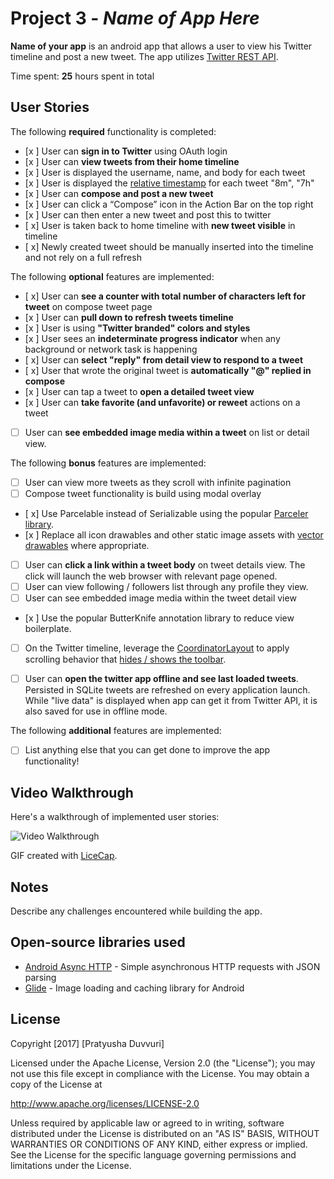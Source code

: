 # Project 3 - *Name of App Here*

**Name of your app** is an android app that allows a user to view his Twitter timeline and post a new tweet. The app utilizes [Twitter REST API](https://dev.twitter.com/rest/public).

Time spent: **25** hours spent in total

## User Stories

The following **required** functionality is completed:

* [x ]	User can **sign in to Twitter** using OAuth login
* [x ]	User can **view tweets from their home timeline**
* [x ] User is displayed the username, name, and body for each tweet
* [x ] User is displayed the [relative timestamp](https://gist.github.com/nesquena/f786232f5ef72f6e10a7) for each tweet "8m", "7h"
* [x ] User can **compose and post a new tweet**
* [x ] User can click a “Compose” icon in the Action Bar on the top right
* [x ] User can then enter a new tweet and post this to twitter
* [ x] User is taken back to home timeline with **new tweet visible** in timeline
* [ x] Newly created tweet should be manually inserted into the timeline and not rely on a full refresh

The following **optional** features are implemented:

* [ x] User can **see a counter with total number of characters left for tweet** on compose tweet page
* [x ] User can **pull down to refresh tweets timeline**
* [x ] User is using **"Twitter branded" colors and styles**
* [x ] User sees an **indeterminate progress indicator** when any background or network task is happening
* [ x] User can **select "reply" from detail view to respond to a tweet**
* [ x] User that wrote the original tweet is **automatically "@" replied in compose**
* [x ] User can tap a tweet to **open a detailed tweet view**
* [x ] User can **take favorite (and unfavorite) or reweet** actions on a tweet
* [ ] User can **see embedded image media within a tweet** on list or detail view.

The following **bonus** features are implemented:

* [ ] User can view more tweets as they scroll with infinite pagination
* [ ] Compose tweet functionality is build using modal overlay
* [ x] Use Parcelable instead of Serializable using the popular [Parceler library](http://guides.codepath.com/android/Using-Parceler).
* [x ] Replace all icon drawables and other static image assets with [vector drawables](http://guides.codepath.com/android/Drawables#vector-drawables) where appropriate.
* [ ] User can **click a link within a tweet body** on tweet details view. The click will launch the web browser with relevant page opened.
* [ ] User can view following / followers list through any profile they view.
* [ ] User can see embedded image media within the tweet detail view
* [x ] Use the popular ButterKnife annotation library to reduce view boilerplate.
* [ ] On the Twitter timeline, leverage the [CoordinatorLayout](http://guides.codepath.com/android/Handling-Scrolls-with-CoordinatorLayout#responding-to-scroll-events) to apply scrolling behavior that [hides / shows the toolbar](http://guides.codepath.com/android/Using-the-App-ToolBar#reacting-to-scroll).
* [ ] User can **open the twitter app offline and see last loaded tweets**. Persisted in SQLite tweets are refreshed on every application launch. While "live data" is displayed when app can get it from Twitter API, it is also saved for use in offline mode.


The following **additional** features are implemented:

* [ ] List anything else that you can get done to improve the app functionality!

## Video Walkthrough

Here's a walkthrough of implemented user stories:

<img src='http://i.imgur.com/link/to/your/gif/file.gif' title='Video Walkthrough' width='' alt='Video Walkthrough' />

GIF created with [LiceCap](http://www.cockos.com/licecap/).

## Notes

Describe any challenges encountered while building the app.

## Open-source libraries used

- [Android Async HTTP](https://github.com/loopj/android-async-http) - Simple asynchronous HTTP requests with JSON parsing
- [Glide](https://github.com/bumptech/glide) - Image loading and caching library for Android

## License

Copyright [2017] [Pratyusha Duvvuri]

Licensed under the Apache License, Version 2.0 (the "License");
you may not use this file except in compliance with the License.
You may obtain a copy of the License at

http://www.apache.org/licenses/LICENSE-2.0

Unless required by applicable law or agreed to in writing, software
distributed under the License is distributed on an "AS IS" BASIS,
WITHOUT WARRANTIES OR CONDITIONS OF ANY KIND, either express or implied.
See the License for the specific language governing permissions and
limitations under the License.
